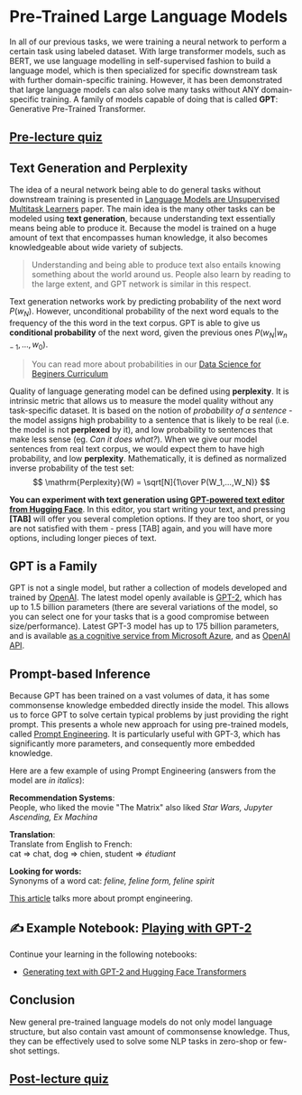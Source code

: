 # Pre-Trained Large Language Models

In all of our previous tasks, we were training a neural network to perform a certain task using labeled dataset. With large transformer models, such as BERT, we use language modelling in self-supervised fashion to build a language model, which is then specialized for specific downstream task with further domain-specific training. However, it has been demonstrated that large language models can also solve many tasks without ANY domain-specific training. A family of models capable of doing that is called **GPT**: Generative Pre-Trained Transformer.

## [Pre-lecture quiz](https://black-ground-0cc93280f.1.azurestaticapps.net/quiz/120)

## Text Generation and Perplexity

The idea of a neural network being able to do general tasks without downstream training is presented in [Language Models are Unsupervised Multitask Learners](https://cdn.openai.com/better-language-models/language_models_are_unsupervised_multitask_learners.pdf) paper. The main idea is the many other tasks can be modeled using **text generation**, because understanding text essentially means being able to produce it. Because the model is trained on a huge amount of text that encompasses human knowledge, it also becomes knowledgeable about wide variety of subjects. 

> Understanding and being able to produce text also entails knowing something about the world around us. People  also learn by reading to the large extent, and GPT network is similar in this respect. 

Text generation networks work by predicting probability of the next word $P(w_N)$. However, unconditional probability of the next word equals to the frequency of the this word in the text corpus. GPT is able to give us **conditional probability** of the next word, given the previous ones $P(w_N | w_{n-1}, ..., w_0)$.

> You can read more about probabilities in our [Data Science for Beginers Curriculum](https://github.com/microsoft/Data-Science-For-Beginners/tree/main/1-Introduction/04-stats-and-probability)

Quality of language generating model can be defined using **perplexity**. It is intrinsic metric that allows us to measure the model quality without any task-specific dataset. It is based on the notion of *probability of a sentence* - the model assigns high probability to a sentence that is likely to be real (i.e. the model is not **perplexed** by it), and low probability to sentences that make less sense (eg. *Can it does what?*). When we give our model sentences from real text corpus, we would expect them to have high probability, and low **perplexity**. Mathematically, it is defined as normalized inverse probability of the test set:
$$
\mathrm{Perplexity}(W) = \sqrt[N]{1\over P(W_1,...,W_N)}
$$ 

**You can experiment with text generation using [GPT-powered text editor from Hugging Face](https://transformer.huggingface.co/doc/gpt2-large)**. In this editor, you start writing your text, and pressing **[TAB]** will offer you several completion options. If they are too short, or you are not satisfied with them - press [TAB] again, and you will have more options, including longer pieces of text.

## GPT is a Family

GPT is not a single model, but rather a collection of models developed and trained by [OpenAI](http://openai.org). The latest model openly available is [GPT-2](https://huggingface.co/docs/transformers/model_doc/gpt2#openai-gpt2), which has up to 1.5 billion parameters (there are several variations of the model, so you can select one for your tasks that is a good compromise between size/performance). Latest GPT-3 model has up to 175 billion parameters, and is available [as a cognitive service from Microsoft Azure](https://azure.microsoft.com/en-us/services/cognitive-services/openai-service/#overview?WT.mc_id=academic-57639-dmitryso), and as [OpenAI API](https://openai.com/api/).

## Prompt-based Inference

Because GPT has been trained on a vast volumes of data, it has some commonsense knowledge embedded directly inside the model. This allows us to force GPT to solve certain typical problems by just providing the right prompt. This presents a whole new approach for using pre-trained models, called [Prompt Engineering](https://en.wikipedia.org/wiki/Prompt_engineering). It is particularly useful with GPT-3, which has significantly more parameters, and consequently more embedded knowledge.

Here are a few example of using Prompt Engineering (answers from the model are *in italics*):

**Recommendation Systems**:<br/>
People, who liked the movie "The Matrix" also liked *Star Wars, Jupyter Ascending, Ex Machina*

**Translation**:<br/>
Translate from English to French:<br/>
cat => chat, dog => chien, student => *étudiant*

**Looking for words:**<br/>
Synonyms of a word cat: *feline, feline form, feline spirit*

[This article](https://www.gwern.net/GPT-3#prompts-as-programming) talks more about prompt engineering.

## ✍️ Example Notebook: [Playing with GPT-2](GPT-PyTorch.ipynb)

Continue your learning in the following notebooks:

* [Generating text with GPT-2 and Hugging Face Transformers](GPT-PyTorch.ipynb)

## Conclusion

New general pre-trained language models do not only model language structure, but also contain vast amount of commonsense knowledge. Thus, they can be effectively used to solve some NLP tasks in zero-shop or few-shot settings.

## [Post-lecture quiz](https://black-ground-0cc93280f.1.azurestaticapps.net/quiz/220)

